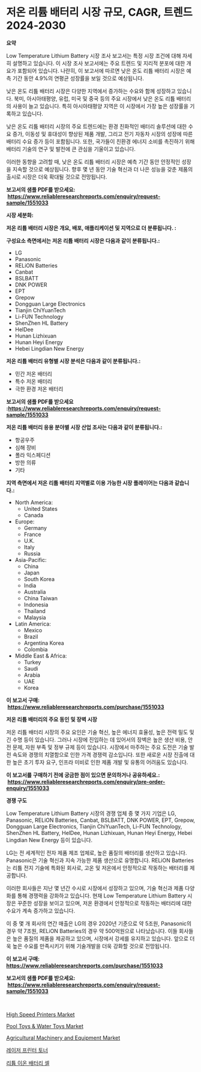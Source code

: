 <p><h1>저온 리튬 배터리 시장 규모, CAGR, 트렌드 2024-2030</h1></p><p><strong>요약</strong></p>
<p><p>Low Temperature Lithium Battery 시장 조사 보고서는 특정 시장 조건에 대해 자세히 설명하고 있습니다. 이 시장 조사 보고서에는 주요 트렌드 및 지리적 분포에 대한 개요가 포함되어 있습니다. 나란히, 이 보고서에 따르면 낮은 온도 리튬 배터리 시장은 예측 기간 동안 4.9%의 연평균 성장률을 보일 것으로 예상됩니다.</p><p>낮은 온도 리튬 배터리 시장은 다양한 지역에서 증가하는 수요와 함께 성장하고 있습니다. 북미, 아시아태평양, 유럽, 미국 및 중국 등의 주요 시장에서 낮은 온도 리튬 배터리의 사용이 늘고 있습니다. 특히 아시아태평양 지역은 이 시장에서 가장 높은 성장률을 기록하고 있습니다.</p><p>낮은 온도 리튬 배터리 시장의 주요 트렌드에는 환경 친화적인 배터리 솔루션에 대한 수요 증가, 이동성 및 휴대성이 향상된 제품 개발, 그리고 전기 자동차 시장의 성장에 따른 배터리 수요 증가 등이 포함됩니다. 또한, 국가들이 친환경 에너지 소비를 촉진하기 위해 배터리 기술의 연구 및 발전에 큰 관심을 기울이고 있습니다.</p><p>이러한 동향을 고려할 때, 낮은 온도 리튬 배터리 시장은 예측 기간 동안 안정적인 성장을 지속할 것으로 예상됩니다. 향후 몇 년 동안 기술 혁신과 더 나은 성능을 갖춘 제품의 출시로 시장은 더욱 확대될 것으로 전망됩니다.</p></p>
<p><strong>보고서의 샘플 PDF를 받으세요: &nbsp;<a href="https://www.reliableresearchreports.com/enquiry/request-sample/1551033">https://www.reliableresearchreports.com/enquiry/request-sample/1551033</a></strong></p>
<p><strong>시장 세분화:</strong></p>
<p><strong> 저온 리튬 배터리 시장은 개요, 배포, 애플리케이션 및 지역으로 더 분류됩니다. :</strong></p>
<p><strong>구성요소 측면에서는 저온 리튬 배터리 시장은 다음과 같이 분류됩니다.:</strong></p>
<p><ul><li>LG</li><li>Panasonic</li><li>RELiON Batteries</li><li>Canbat</li><li>BSLBATT</li><li>DNK POWER</li><li>EPT</li><li>Grepow</li><li>Dongguan Large Electronics</li><li>Tianjin ChiYuanTech</li><li>Li-FUN Technology</li><li>ShenZhen HL Battery</li><li>HelDee</li><li>Hunan Lizhixuan</li><li>Hunan Heyi Energy</li><li>Hebei Lingdian New Energy</li></ul></p>
<p><strong> 저온 리튬 배터리 유형별 시장 분석은 다음과 같이 분류됩니다.:</strong></p>
<p><ul><li>민간 저온 배터리</li><li>특수 저온 배터리</li><li>극한 환경 저온 배터리</li></ul></p>
<p><strong>보고서의 샘플 PDF를 받으세요 :<a href="https://www.reliableresearchreports.com/enquiry/request-sample/1551033">https://www.reliableresearchreports.com/enquiry/request-sample/1551033</a></strong></p>
<p><strong> 저온 리튬 배터리 응용 분야별 시장 산업 조사는 다음과 같이 분류됩니다.:</strong></p>
<p><ul><li>항공우주</li><li>심해 장비</li><li>폴라 익스페디션</li><li>방한 의류</li><li>기타</li></ul></p>
<p><strong>지역 측면에서 저온 리튬 배터리 지역별로 이용 가능한 시장 플레이어는 다음과 같습니다.:</strong></p>
<p><ul>
    <li>
        North America:
        <ul>
            <li>United States</li>
            <li>Canada</li>
        </ul>
    </li>
    <li>
        Europe:
        <ul>
            <li>Germany</li>
            <li>France</li>
            <li>U.K.</li>
            <li>Italy</li>
            <li>Russia</li>
        </ul>
    </li>
    <li>
        Asia-Pacific:
        <ul>
            <li>China</li>
            <li>Japan</li>
            <li>South Korea</li>
            <li>India</li>
            <li>Australia</li>
            <li>China Taiwan</li>
            <li>Indonesia</li>
            <li>Thailand</li>
            <li>Malaysia</li>
        </ul>
    </li>
    <li>
        Latin America:
        <ul>
            <li>Mexico</li>
            <li>Brazil</li>
            <li>Argentina Korea</li>
            <li>Colombia</li>
        </ul>
    </li>
    <li>
        Middle East & Africa:
        <ul>
            <li>Turkey</li>
            <li>Saudi</li>
            <li>Arabia</li>
            <li>UAE</li>
            <li>Korea</li>
        </ul>
    </li>
    </ul></p>
<p><strong>이 보고서 구매: &nbsp;<a href="https://www.reliableresearchreports.com/purchase/1551033">https://www.reliableresearchreports.com/purchase/1551033</a></strong></p>
<p><strong>저온 리튬 배터리의 주요 동인 및 장벽 시장</strong></p>
<p><p>저온 리튬 배터리 시장의 주요 요인은 기술 혁신, 높은 에너지 효율성, 높은 전력 밀도 및 긴 수명 등이 있습니다. 그러나 시장에 진입하는 데 있어서의 장벽은 높은 생산 비용, 안전 문제, 자원 부족 및 정부 규제 등이 있습니다. 시장에서 마주하는 주요 도전은 기술 발전 속도와 경쟁의 치열함으로 인한 가격 경쟁력 감소입니다. 또한 새로운 시장 진출에 대한 높은 초기 투자 요구, 인프라 미비로 인한 제품 개발 및 유통의 어려움도 있습니다.</p></p>
<p><strong>이 보고서를 구매하기 전에 궁금한 점이 있으면 문의하거나 공유하세요.: &nbsp;<a href="https://www.reliableresearchreports.com/enquiry/pre-order-enquiry/1551033">https://www.reliableresearchreports.com/enquiry/pre-order-enquiry/1551033</a></strong></p>
<p><strong>경쟁 구도</strong></p>
<p><p>Low Temperature Lithium Battery 시장의 경쟁 업체 중 몇 가지 기업은 LG, Panasonic, RELiON Batteries, Canbat, BSLBATT, DNK POWER, EPT, Grepow, Dongguan Large Electronics, Tianjin ChiYuanTech, Li-FUN Technology, ShenZhen HL Battery, HelDee, Hunan Lizhixuan, Hunan Heyi Energy, Hebei Lingdian New Energy 등이 있습니다. </p><p>LG는 전 세계적인 전자 제품 제조 업체로, 높은 품질의 배터리를 생산하고 있습니다. Panasonic은 기술 혁신과 지속 가능한 제품 생산으로 유명합니다. RELiON Batteries는 리튬 전지 기술에 특화된 회사로, 고온 및 저온에서 안정적으로 작동하는 배터리를 제공합니다.</p><p>이러한 회사들은 지난 몇 년간 수시로 시장에서 성장하고 있으며, 기술 혁신과 제품 다양화를 통해 경쟁력을 강화하고 있습니다. 현재 Low Temperature Lithium Battery 시장은 꾸준한 성장을 보이고 있으며, 저온 환경에서 안정적으로 작동하는 배터리에 대한 수요가 계속 증가하고 있습니다.</p><p>이 중 몇 개 회사의 연간 매출은 LG의 경우 2020년 기준으로 약 5조원, Panasonic의 경우 약 7조원, RELiON Batteries의 경우 약 500억원으로 나타났습니다. 이들 회사들은 높은 품질의 제품을 제공하고 있으며, 시장에서 강세를 유지하고 있습니다. 앞으로 더욱 높은 수요를 만족시키기 위해 기술개발을 더욱 강화할 것으로 전망됩니다.</p></p>
<p><strong>이 보고서 구매: &nbsp; <a href="https://www.reliableresearchreports.com/purchase/1551033">https://www.reliableresearchreports.com/purchase/1551033</a></strong></p>
<p><strong>보고서의 샘플 PDF를 받으세요: &nbsp;<a href="https://www.reliableresearchreports.com/enquiry/request-sample/1551033">https://www.reliableresearchreports.com/enquiry/request-sample/1551033</a></strong><strong></strong></p>
<p>&nbsp;</p>
<p><p><a href="https://github.com/marloy8/Market-Research-Report-List-3/blob/main/high-speed-printers-market.md">High Speed Printers Market</a></p><p><a href="https://github.com/jj19131/Market-Research-Report-List-2/blob/main/pool-toys-water-toys-market.md">Pool Toys & Water Toys Market</a></p><p><a href="https://issuu.com/reportprime-2/docs/agricultural-machinery-and-equipment-market-size-2">Agricultural Machinery and Equipment Market</a></p><p><a href="https://github.com/vs10l4sfg5c/Market-Research-Report-List-1/blob/main/88447126544.md">레이저 프린터 토너</a></p><p><a href="https://github.com/Skyleitney456456/Market-Research-Report-List-1/blob/main/26944456545.md">리튬 이온 배터리 셀</a></p></p>